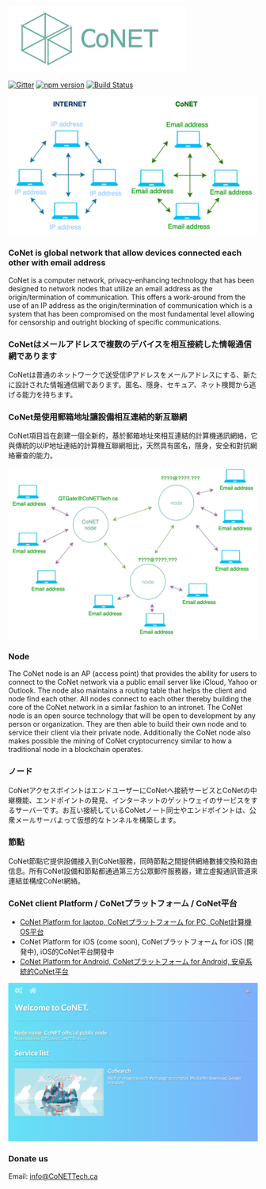 ![http protocol](/resources/CoNET_icon.png?raw=true)

[![Gitter](https://img.shields.io/badge/chat-on%20gitter-blue.svg)](https://gitter.im/QTGate/Lobby)
[![npm version](https://badge.fury.io/js/conet.svg)](https://badge.fury.io/js/conet)
[![Build Status](https://travis-ci.org/QTGate/CoNET.svg?branch=master)](https://travis-ci.org/QTGate/CoNET)

![http protocol](/resources/conet1.png?raw=true)

### CoNet is global network that allow devices connected each other with email address

CoNet is a computer network, privacy-enhancing technology that has been designed to network nodes that utilize an email address as the origin/termination of communication. This offers a work-around from the use of an IP address as the origin/termination of communication which is a system that has been compromised on the most fundamental level allowing for censorship and outright blocking of specific communications.


### CoNetはメールアドレスで複数のデバイスを相互接続した情報通信網であります

CoNetは普通のネットワークで送受信IPアドレスをメールアドレスにする、新たに設計された情報通信網であります。匿名、隱身、セキュア、ネット検閲から逃げる能力を持ちます。

### CoNet是使用郵箱地址讓設備相互連結的新互聯網

CoNet項目旨在創建一個全新的，基於郵箱地址來相互連結的計算機通訊網絡，它與傳統的以IP地址連結的計算機互聯網相比，天然具有匿名，隱身，安全和對抗網絡審查的能力。

![http protocol](/resources/conet2.png?raw=true)

### Node
The CoNet node is an AP (access point) that provides the ability for users to connect to the CoNet network via a public email server like iCloud, Yahoo or Outlook. The node also maintains a routing table that helps the client and node find each other. All nodes connect to each other thereby building the core of the CoNet network in a similar fashion to an intronet. The CoNet node is an open source technology that will be open to development by any person or organization. They are then able to build their own node and to service their client via their private node. Additionally the CoNet node also makes possible the mining of CoNet cryptocurrency similar to how a traditional node in a blockchain operates.

### ノード

CoNetアクセスポイントはエンドユーザーにCoNetへ接続サービスとCoNetの中継機能、エンドポイントの発見、インターネットのゲットウェイのサービスをするサーバーです。お互い接続しているCoNetノート同士やエンドポイントは、公衆メールサーバよって仮想的なトンネルを構築します。

### 節點

CoNet節點它提供設備接入到CoNet服務，同時節點之間提供網絡數據交換和路由信息。所有CoNet設備和節點都通過第三方公眾郵件服務器，建立虛擬通訊管道來連結並構成CoNet網絡。

### CoNet client Platform / CoNetプラットフォーム / CoNet平台

- [CoNet Platform for laptop, CoNetプラットフォーム for PC, CoNet計算機OS平台](https://github.com/QTGate/QTGate-Desktop-Client)
- CoNet Platform for iOS (come soon), CoNetプラットフォーム for iOS (開発中), iOS的CoNet平台開發中
- [CoNet Platform for Android, CoNetプラットフォーム for Android, 安卓系統的CoNet平台](https://github.com/QTGate/CoNETPlatform-Android)

![http protocol](/resources/CoPlatform4.png?raw=true)

### Donate us
Email: info@CoNETTech.ca